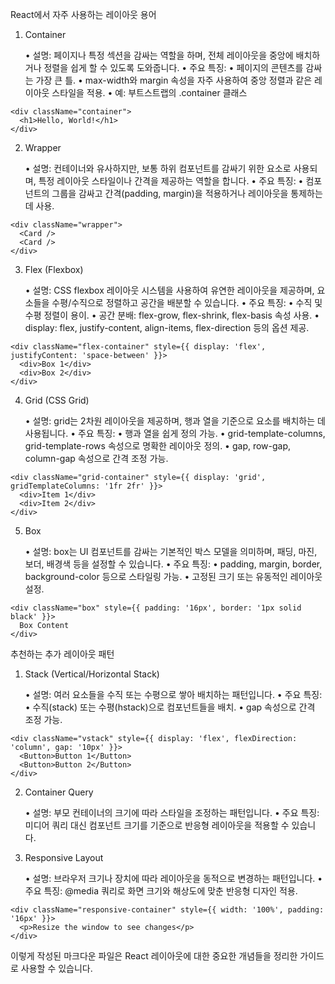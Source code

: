 React에서 자주 사용하는 레이아웃 용어

1. Container

   • 설명: 페이지나 특정 섹션을 감싸는 역할을 하며, 전체 레이아웃을 중앙에 배치하거나 정렬을 쉽게 할 수 있도록 도와줍니다.
   • 주요 특징:
   • 페이지의 콘텐츠를 감싸는 가장 큰 틀.
   • max-width와 margin 속성을 자주 사용하여 중앙 정렬과 같은 레이아웃 스타일을 적용.
   • 예: 부트스트랩의 .container 클래스

```tsx
<div className="container">
  <h1>Hello, World!</h1>
</div>
```

2. Wrapper

   • 설명: 컨테이너와 유사하지만, 보통 하위 컴포넌트를 감싸기 위한 요소로 사용되며, 특정 레이아웃 스타일이나 간격을 제공하는 역할을 합니다.
   • 주요 특징:
   • 컴포넌트의 그룹을 감싸고 간격(padding, margin)을 적용하거나 레이아웃을 통제하는 데 사용.

```tsx
<div className="wrapper">
  <Card />
  <Card />
</div>
```

3. Flex (Flexbox)

   • 설명: CSS flexbox 레이아웃 시스템을 사용하여 유연한 레이아웃을 제공하며, 요소들을 수평/수직으로 정렬하고 공간을 배분할 수 있습니다.
   • 주요 특징:
   • 수직 및 수평 정렬이 용이.
   • 공간 분배: flex-grow, flex-shrink, flex-basis 속성 사용.
   • display: flex, justify-content, align-items, flex-direction 등의 옵션 제공.

```tsx
<div className="flex-container" style={{ display: 'flex', justifyContent: 'space-between' }}>
  <div>Box 1</div>
  <div>Box 2</div>
</div>
```

4. Grid (CSS Grid)

   • 설명: grid는 2차원 레이아웃을 제공하며, 행과 열을 기준으로 요소를 배치하는 데 사용됩니다.
   • 주요 특징:
   • 행과 열을 쉽게 정의 가능.
   • grid-template-columns, grid-template-rows 속성으로 명확한 레이아웃 정의.
   • gap, row-gap, column-gap 속성으로 간격 조정 가능.

```tsx
<div className="grid-container" style={{ display: 'grid', gridTemplateColumns: '1fr 2fr' }}>
  <div>Item 1</div>
  <div>Item 2</div>
</div>
```

5. Box

   • 설명: box는 UI 컴포넌트를 감싸는 기본적인 박스 모델을 의미하며, 패딩, 마진, 보더, 배경색 등을 설정할 수 있습니다.
   • 주요 특징:
   • padding, margin, border, background-color 등으로 스타일링 가능.
   • 고정된 크기 또는 유동적인 레이아웃 설정.

```tsx
<div className="box" style={{ padding: '16px', border: '1px solid black' }}>
  Box Content
</div>
```

추천하는 추가 레이아웃 패턴

1. Stack (Vertical/Horizontal Stack)

   • 설명: 여러 요소들을 수직 또는 수평으로 쌓아 배치하는 패턴입니다.
   • 주요 특징:
   • 수직(stack) 또는 수평(hstack)으로 컴포넌트들을 배치.
   • gap 속성으로 간격 조정 가능.

```tsx
<div className="vstack" style={{ display: 'flex', flexDirection: 'column', gap: '10px' }}>
  <Button>Button 1</Button>
  <Button>Button 2</Button>
</div>
```

2. Container Query

   • 설명: 부모 컨테이너의 크기에 따라 스타일을 조정하는 패턴입니다.
   • 주요 특징: 미디어 쿼리 대신 컴포넌트 크기를 기준으로 반응형 레이아웃을 적용할 수 있습니다.

3. Responsive Layout

   • 설명: 브라우저 크기나 장치에 따라 레이아웃을 동적으로 변경하는 패턴입니다.
   • 주요 특징: @media 쿼리로 화면 크기와 해상도에 맞춘 반응형 디자인 적용.

```tsx
<div className="responsive-container" style={{ width: '100%', padding: '16px' }}>
  <p>Resize the window to see changes</p>
</div>
```

이렇게 작성된 마크다운 파일은 React 레이아웃에 대한 중요한 개념들을 정리한 가이드로 사용할 수 있습니다.